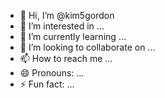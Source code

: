- 👋 Hi, I’m @kim5gordon
- 👀 I’m interested in ...
- 🌱 I’m currently learning ...
- 💞️ I’m looking to collaborate on ...
- 📫 How to reach me ...
- 😄 Pronouns: ...
- ⚡ Fun fact: ...

<!---
kim5gordon/kim5gordon is a ✨ special ✨ repository because its `README.md` (this file) appears on your GitHub profile.
You can click the Preview link to take a look at your changes.
--->

